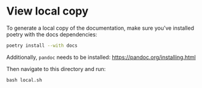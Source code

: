 # View local copy

To generate a local copy of the documentation, make sure you've installed poetry with the docs dependencies:

```bash
poetry install --with docs
```

Additionally, `pandoc` needs to be installed: https://pandoc.org/installing.html

Then navigate to this directory and run:

```
bash local.sh
```
